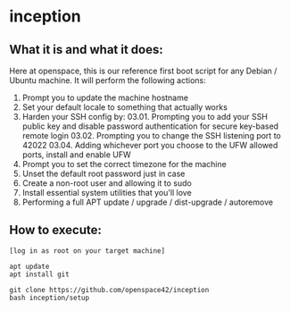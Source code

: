 # inception

## What it is and what it does:

Here at openspace, this is our reference first boot script for any Debian / Ubuntu machine. It will perform the following actions:

01. Prompt you to update the machine hostname
02. Set your default locale to something that actually works
03. Harden your SSH config by:
03.01. Prompting you to add your SSH public key and disable password authentication for secure key-based remote login
03.02. Prompting you to change the SSH listening port to 42022
03.04. Adding whichever port you choose to the UFW allowed ports, install and enable UFW
04. Prompt you to set the correct timezone for the machine
05. Unset the default root password just in case
06. Create a non-root user and allowing it to sudo
07. Install essential system utilities that you'll love
08. Performing a full APT update / upgrade / dist-upgrade / autoremove

## How to execute:

```
[log in as root on your target machine]
```

```
apt update
apt install git
```

```
git clone https://github.com/openspace42/inception
bash inception/setup
```

